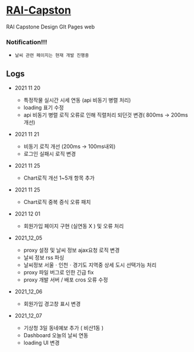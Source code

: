 # [RAI-Capston](https://soplay.github.io/RAI-Capston/)

RAI Capstone Design GIt Pages web

### Notification!!!

- `날씨 관련 페이지는 현재 개발 진행중`

## Logs

- 2021 11 20

  - 특정작물 실시간 시세 연동 (api 비동기 병렬 처리)
  - loading 표기 수정
  - api 비동기 병렬 로직 오류로 인해 직렬처리 되던것 변경( 800ms -> 200ms 개선)

- 2021 11 21

  - 비동기 로직 개선 (200ms -> 100ms내외)
  - 로그인 실패시 로직 변경

- 2021 11 25

  - Chart로직 개선 1~5개 항목 추가

- 2021 11 25

  - Chart로직 중복 증식 오류 패치

- 2021 12 01

  - 회원가입 페이지 구현 (실연동 X ) 및 오류 처리

- 2021_12_05

  - proxy 설정 및 날씨 정보 ajax요청 로직 변경
  - 날씨 정보 rss 파싱
  - 날씨정보 서울ㆍ인천ㆍ경기도 지역중 상세 도시 선택가능 처리
  - proxy 파일 버그로 인한 긴급 fix
  - proxy 개발 서버 / 배포 cros 오류 수정

- 2021_12_06

  - 회원가입 경고창 표시 변경

- 2021_12_07

  - 기상청 3일 동네예보 추가 ( 비산1동 )
  - Dashboard 오늘의 날씨 연동
  - loading UI 변경
